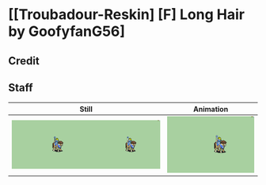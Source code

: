 # [\[Troubadour-Reskin\] \[F\] Long Hair by GoofyfanG56]

## Credit



## Staff

| Still | Animation |
| :---: | :-------: |
| ![Staff still](./Staff_000.png) | ![Staff animation](./Staff.gif) |
